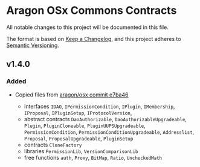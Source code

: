 # Aragon OSx Commons Contracts

All notable changes to this project will be documented in this file.

The format is based on [Keep a Changelog](https://keepachangelog.com/en/1.0.0/),
and this project adheres to [Semantic Versioning](https://semver.org/spec/v2.0.0.html).

## v1.4.0

### Added

- Copied files from [aragon/osx commit e7ba46](https://github.com/aragon/osx/tree/e7ba46026db96931d3e4a585e8f30c585906e1fc)

  - interfaces `IDAO`, `IPermissionCondition`, `IPlugin`, `IMembership`, `IProposal`, `IPluginSetup`, `IProtocolVersion`,
  - abstract contracts `DaoAuthorizable`, `DaoAuthorizableUpgradeable`, `Plugin`, `PluginCloneable`, `PluginUUPSUpgradeable`, `PermissionCondition`, `PermissionConditionUpgradeable`, `Addresslist`, `Proposal`, `ProposalUpgradeable`, `PluginSetup`
  - contracts `CloneFactory`
  - libraries `PermissionLib`, `VersionComparisonLib`
  - free functions `auth`, `Proxy`, `BitMap`, `Ratio`, `UncheckedMath`
